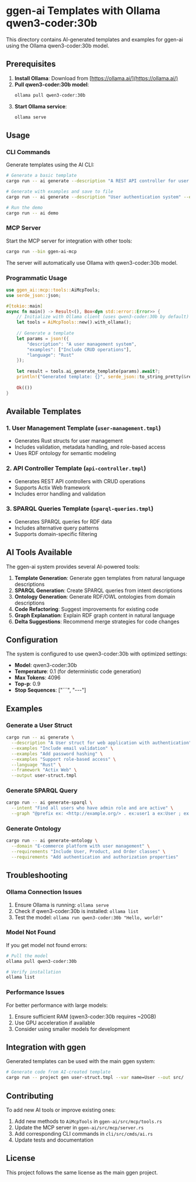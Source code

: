 # ggen-ai Templates with Ollama qwen3-coder:30b

This directory contains AI-generated templates and examples for ggen-ai using the Ollama qwen3-coder:30b model.

## Prerequisites

1. **Install Ollama**: Download from [https://ollama.ai/](https://ollama.ai/)
2. **Pull qwen3-coder:30b model**:
   ```bash
   ollama pull qwen3-coder:30b
   ```
3. **Start Ollama service**:
   ```bash
   ollama serve
   ```

## Usage

### CLI Commands

Generate templates using the AI CLI:

```bash
# Generate a basic template
cargo run -- ai generate --description "A REST API controller for user management" --language "Rust" --framework "Actix Web"

# Generate with examples and save to file
cargo run -- ai generate --description "User authentication system" --examples "Include JWT validation" --examples "Add password hashing" --output user-auth.tmpl

# Run the demo
cargo run -- ai demo
```

### MCP Server

Start the MCP server for integration with other tools:

```bash
cargo run --bin ggen-ai-mcp
```

The server will automatically use Ollama with qwen3-coder:30b model.

### Programmatic Usage

```rust
use ggen_ai::mcp::tools::AiMcpTools;
use serde_json::json;

#[tokio::main]
async fn main() -> Result<(), Box<dyn std::error::Error>> {
    // Initialize with Ollama client (uses qwen3-coder:30b by default)
    let tools = AiMcpTools::new().with_ollama();
    
    // Generate a template
    let params = json!({
        "description": "A user management system",
        "examples": ["Include CRUD operations"],
        "language": "Rust"
    });
    
    let result = tools.ai_generate_template(params).await?;
    println!("Generated template: {}", serde_json::to_string_pretty(&result)?);
    
    Ok(())
}
```

## Available Templates

### 1. User Management Template (`user-management.tmpl`)
- Generates Rust structs for user management
- Includes validation, metadata handling, and role-based access
- Uses RDF ontology for semantic modeling

### 2. API Controller Template (`api-controller.tmpl`)
- Generates REST API controllers with CRUD operations
- Supports Actix Web framework
- Includes error handling and validation

### 3. SPARQL Queries Template (`sparql-queries.tmpl`)
- Generates SPARQL queries for RDF data
- Includes alternative query patterns
- Supports domain-specific filtering

## AI Tools Available

The ggen-ai system provides several AI-powered tools:

1. **Template Generation**: Generate ggen templates from natural language descriptions
2. **SPARQL Generation**: Create SPARQL queries from intent descriptions
3. **Ontology Generation**: Generate RDF/OWL ontologies from domain descriptions
4. **Code Refactoring**: Suggest improvements for existing code
5. **Graph Explanation**: Explain RDF graph content in natural language
6. **Delta Suggestions**: Recommend merge strategies for code changes

## Configuration

The system is configured to use qwen3-coder:30b with optimized settings:

- **Model**: qwen3-coder:30b
- **Temperature**: 0.1 (for deterministic code generation)
- **Max Tokens**: 4096
- **Top-p**: 0.9
- **Stop Sequences**: ["```", "---"]

## Examples

### Generate a User Struct

```bash
cargo run -- ai generate \
  --description "A User struct for web application with authentication" \
  --examples "Include email validation" \
  --examples "Add password hashing" \
  --examples "Support role-based access" \
  --language "Rust" \
  --framework "Actix Web" \
  --output user-struct.tmpl
```

### Generate SPARQL Query

```bash
cargo run -- ai generate-sparql \
  --intent "Find all users who have admin role and are active" \
  --graph "@prefix ex: <http://example.org/> . ex:user1 a ex:User ; ex:role 'admin' ; ex:status 'active' ."
```

### Generate Ontology

```bash
cargo run -- ai generate-ontology \
  --domain "E-commerce platform with user management" \
  --requirements "Include User, Product, and Order classes" \
  --requirements "Add authentication and authorization properties"
```

## Troubleshooting

### Ollama Connection Issues

1. Ensure Ollama is running: `ollama serve`
2. Check if qwen3-coder:30b is installed: `ollama list`
3. Test the model: `ollama run qwen3-coder:30b "Hello, world!"`

### Model Not Found

If you get model not found errors:

```bash
# Pull the model
ollama pull qwen3-coder:30b

# Verify installation
ollama list
```

### Performance Issues

For better performance with large models:

1. Ensure sufficient RAM (qwen3-coder:30b requires ~20GB)
2. Use GPU acceleration if available
3. Consider using smaller models for development

## Integration with ggen

Generated templates can be used with the main ggen system:

```bash
# Generate code from AI-created template
cargo run -- project gen user-struct.tmpl --var name=User --out src/
```

## Contributing

To add new AI tools or improve existing ones:

1. Add new methods to `AiMcpTools` in `ggen-ai/src/mcp/tools.rs`
2. Update the MCP server in `ggen-ai/src/mcp/server.rs`
3. Add corresponding CLI commands in `cli/src/cmds/ai.rs`
4. Update tests and documentation

## License

This project follows the same license as the main ggen project.
